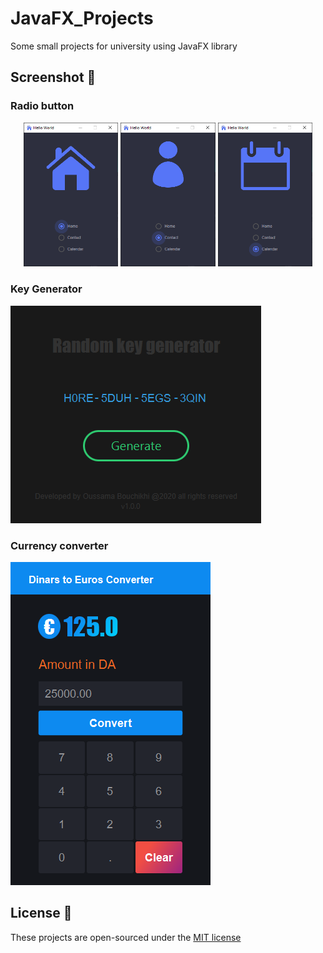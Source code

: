 # JavaFX_Projects
Some small projects for university using JavaFX library


## Screenshot 📸
### Radio button

<p align="center">
  <img src="screenshots/rb1.PNG" width="30%">
  <img src="screenshots/rb2.PNG" width="30%">
  <img src="screenshots/rb3.PNG" width="30%">
</p>

### Key Generator
![Key generator](screenshots/key-gen.PNG)

### Currency converter
![Currency converter](screenshots/currency-converter.PNG)

## License 📃
These projects are open-sourced under the [MIT license](https://opensource.org/licenses/MIT)
